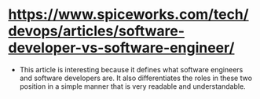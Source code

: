 # https://www.spiceworks.com/tech/devops/articles/software-developer-vs-software-engineer/

- This article is interesting because it defines what software engineers and software developers are. It also differentiates the roles in these two position in a simple manner that is very readable and understandable.